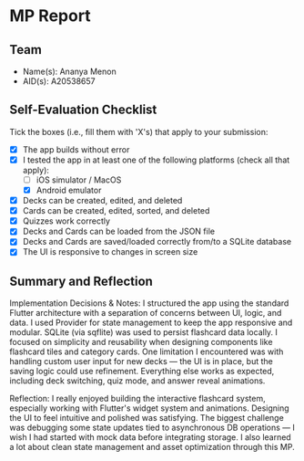 # MP Report

## Team

- Name(s): Ananya Menon
- AID(s): A20538657

## Self-Evaluation Checklist

Tick the boxes (i.e., fill them with 'X's) that apply to your submission:

- [X] The app builds without error
- [X] I tested the app in at least one of the following platforms (check all that apply):
  - [ ] iOS simulator / MacOS
  - [X] Android emulator
- [X] Decks can be created, edited, and deleted
- [X] Cards can be created, edited, sorted, and deleted
- [X] Quizzes work correctly
- [X] Decks and Cards can be loaded from the JSON file
- [X] Decks and Cards are saved/loaded correctly from/to a SQLite database
- [X] The UI is responsive to changes in screen size

## Summary and Reflection

Implementation Decisions & Notes:
I structured the app using the standard Flutter architecture with a separation of concerns between UI, logic, and data. I used Provider for state management to keep the app responsive and modular. SQLite (via sqflite) was used to persist flashcard data locally. I focused on simplicity and reusability when designing components like flashcard tiles and category cards. One limitation I encountered was with handling custom user input for new decks — the UI is in place, but the saving logic could use refinement. Everything else works as expected, including deck switching, quiz mode, and answer reveal animations.

Reflection:
I really enjoyed building the interactive flashcard system, especially working with Flutter's widget system and animations. Designing the UI to feel intuitive and polished was satisfying. The biggest challenge was debugging some state updates tied to asynchronous DB operations — I wish I had started with mock data before integrating storage. I also learned a lot about clean state management and asset optimization through this MP.
